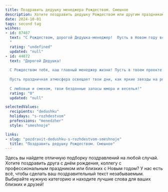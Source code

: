 ```yaml
---
title: Поздравить дедушку менеджера Рождеством. Смешное
description: Хотите поздравить дедушку Рождеством или другим праздником? Наш ИИ создаст незабываемое поздравление, а вы обязательно выделитесь среди других.  
date: 2024-10-01
tags: second tag
wishes:
- id: 87487
  text: "С Рождеством, дорогой Дедушка-менеджер!  Пусть в Новом году все твои проекты будут успешными, как и ты сам – в деле управления домашним хозяйством (ну, и остальными сферами жизни, конечно!). Желаю тебе горы подарков, океан радости и чтобы твоя новогодняя елка сияла ярче, чем твой годовой план продаж!  Пусть этот праздник будет таким же волшебным, как твоя способность превращать проблемы в задачи, а задачи – в успехи!
  "
  rating: "undefined"
  updated: "null"
- id: 44872
  text: "Дорогой Дедушка!
  
  С Рождеством тебя, наш главный менеджер жизни! Пусть в твоем проекте под названием «Счастье» всегда будет высокая доходность — здоровьем, радостью и улыбками! Желаем, чтобы в этом году все твои встречи были только с близкими, а не с надоедливыми клиентами, а управление настроением шло легко, как по скользкому льду!
  
  Пусть праздничная атмосфера освещает твои дни, как яркие звезды на рождественской елке, а задачи решаются быстрее, чем ты успеешь сказать «Какой сегодня чудесный день!»
  
  С любовью и смехом, твои бездонные запасы юмора и веселья!"
  rating: "0"
  updated: "null"

selectedValues:
  recipients: "dedushku"
  holidays: "s-rozhdestvom"
  professions: "menedzher"
  style: "smeshnoje"

links:
- slug: "pozdravit-dedushku-s-rozhdestvom-smeshnoje"
  title: "Поздравить дедушку Рождеством. Смешное"
---
```


Здесь вы найдете отличную подборку поздравлений на любой случай. 
Хотите поздравить друга с днём рождения, коллегу с профессиональным праздником или близких с Новым годом? У нас есть всё, чтобы сделать ваш поздравительный текст незабываемым. Выбирайте нужную категорию и находите лучшие слова для ваших близких и друзей!
